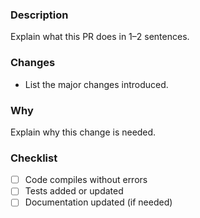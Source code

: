 ### Description
Explain what this PR does in 1–2 sentences.

### Changes
- List the major changes introduced.

### Why
Explain why this change is needed.

### Checklist
- [ ] Code compiles without errors
- [ ] Tests added or updated
- [ ] Documentation updated (if needed)
